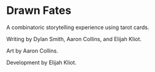 Drawn Fates
===

A combinatoric storytelling experience using tarot cards.

Writing by Dylan Smith, Aaron Collins, and Elijah Kliot.

Art by Aaron Collins.

Development by Elijah Kliot.
